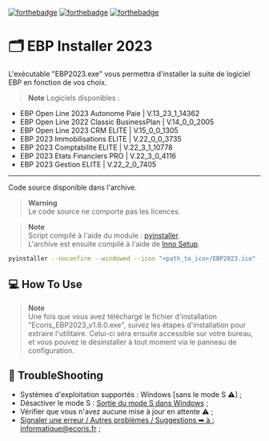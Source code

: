 [![forthebadge](http://forthebadge.com/images/badges/made-with-python.svg)](https://ecoris.com)
[![forthebadge](http://forthebadge.com/images/badges/built-with-love.svg)](https://ecoris.com)
[![forthebadge](https://forthebadge.com/images/badges/designed-in-ms-paint.svg)](https://forthebadge.com)


# 🗂️ EBP Installer 2023

L'exécutable "EBP2023.exe" vous permettra d'installer la suite de logiciel EBP en fonction de vos choix.<br>

> **Note**
> Logiciels disponibles :
- EBP Open Line 2023 Autonome Paie | V.13_23_1_14362
- EBP Open Line 2022 Classic BusinessPlan | V.14_0_0_2005
- EBP Open Line 2023 CRM ELITE | V.15_0_0_1305
- EBP 2023 Immobilisations ELITE | V.22_0_0_3735
- EBP 2023 Comptabilite ELITE | V.22_3_1_10778
- EBP 2023 Etats Financiers PRO | V.22_3_0_4116
- EBP 2023 Gestion ELITE | V.22_2_0_7405
***

Code source disponible dans l'archive.<br>
> **Warning** <br> Le code source ne comporte pas les licences.<br>

> **Note** <br> Script compilé à l'aide du module : <a href='https://pypi.org/project/pyinstaller/' target="_blank">pyinstaller</a>.<br>
L'archive est ensuite compilé à l'aide de <a href='https://jrsoftware.org/isinfo.php' target="_blank">Inno Setup</a>.

```bash 
pyinstaller --noconfirm --windowed --icon "<path_to_ico>/EBP2023.ico" --name "EBP2023" --clean --version-file "<path_to_version_file>/file_version_info.txt" --manifest "<path_to_manifest>/manifest.xml" --codesign-identity "ECORIS" --uac-admin --add-data "<path_to_package>/site-packages/customtkinter;customtkinter/"  "<path_to_py>/EBP2023.py"
```

## 💻 How To Use
> **Note**<br>
> Une fois que vous avez téléchargé le fichier d'installation "Ecoris_EBP2023_v1.6.0.exe", suivez les étapes d'installation pour extraire l'utilitaire. Celui-ci sera ensuite accessible sur votre bureau, et vous pouvez le désinstaller à tout moment via le panneau de configuration.

## 🔧 TroubleShooting

- Systèmes d'exploitation supportés : Windows [sans le mode S ⚠] ;
- Désactiver le mode S : <a href="https://support.microsoft.com/fr-fr/windows/sortie-du-mode-s-dans-windows-4f56d9be-99ec-6983-119f-031bfb28a307">Sortie du mode S dans Windows</a> ; 
- Vérifier que vous n'avez aucune mise à jour en attente ⚠ ;
- <a href="mailto:informatique@ecoris.fr?subject=Problème avec l'application : EBPInstaller&body= --- Merci de détailler au mieux votre demande pour que nous puissions vous aider au plus vite ---" target="_blank"> Signaler une erreur / Autres problèmes / Suggestions ➡ à : informatique@ecoris.fr ;</a>
